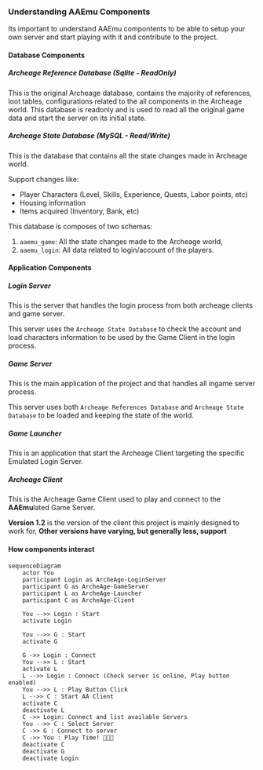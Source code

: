 ### Understanding AAEmu Components

Its important to understand AAEmu compontents to be able to setup your own server and start playing with it and contribute to the project.

#### Database Components

##### Archeage Reference Database (Sqlite - ReadOnly)

This is the original Archeage database, contains the majority of references, loot tables, configurations related to the all components in the Archeage world. This database is readonly and is used to read all the original game data and start the server on its initial state.

##### Archeage State Database (MySQL - Read/Write)

This is the database that contains all the state changes made in Archeage world.

Support changes like:

-   Player Characters (Level, Skills, Experience, Quests, Labor points, etc)
-   Housing information
-   Items acquired (Inventory, Bank, etc)

This database is composes of two schemas:

1. `aaemu_game`: All the state changes made to the Archeage world,
1. `aaemu_login`: All data related to login/account of the players.

#### Application Components

##### Login Server

This is the server that handles the login process from both archeage clients and game server.

This server uses the `Archeage State Database` to check the account and load characters information to be used by the Game Client in the login process.

##### Game Server

This is the main application of the project and that handles all ingame server process.

This server uses both `Archeage References Database` and `Archeage State Database` to be loaded and keeping the state of the world.

##### Game Launcher

This is an application that start the Archeage Client targeting the specific Emulated Login Server.

##### Archeage Client

This is the Archeage Game Client used to play and connect to the **AAEmu**lated Game Server.

**Version 1.2** is the version of the client this project is mainly designed to work for,
**Other versions have varying, but generally less, support**

#### How components interact

```mermaid
sequenceDiagram
    actor You
    participant Login as ArcheAge-LoginServer
    participant G as ArcheAge-GameServer
    participant L as ArcheAge-Launcher
    participant C as ArcheAge-Client

    You -->> Login : Start
    activate Login

    You -->> G : Start
    activate G

    G ->> Login : Connect
    You -->> L : Start
    activate L
    L -->> Login : Connect (Check server is online, Play button enabled)
    You -->> L : Play Button Click
    L -->> C : Start AA Client
    activate C
    deactivate L
    C ->> Login: Connect and list available Servers
    You -->> C : Select Server
    C ->> G : Connect to server
    C ->> You : Play Time! 🥳🥳🥳
    deactivate C
    deactivate G
    deactivate Login
```
